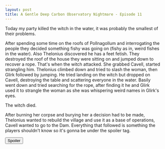 ```yaml
---
layout: post
title: A Gentle Deep Carbon Observatory Nightmare - Episode 11
---
```


Today my party killed the witch in the water, it was probably the smallest of their problems. 

<!--more-->

After spending some time on the roofs of Pollnagollum and interrogating the people they decided something fishy was going on (fishy as in, weird fishes in the water). Also Thelonius discovered he has a feet fetish. They destroyed the roof of the house they were sitting on and jumped down to recover a rope. That's when the witch attacked. She grabbed Cavell, started strangling him. Thelonius climbed down and tried to slash the woman, then Glirk followed by jumping. He tried landing on the witch but dropped on Cavell, destroying the table and scattering everyone in the water. Basily went down and tried searching for the rope, after finding it he and Glirk used it to strangle the woman as she was whispering weird names in Glirk's eyes.

The witch died. 

After burning her corpse and burying her a decision had to be made, Thelonius wanted to rebuild the village and use it as a base of operations, Cavell wanted to go to the Dam. Everything that followed is something the players shouldn't know so it's gonna be under the spoiler tag. 

<button title="Click to show/hide content" type="button" onclick="if(document.getElementById('spoiler') .style.display=='none') {document.getElementById('spoiler') .style.display=''}else{document.getElementById('spoiler') .style.display='none'}">Spoiler</button>
<div id="spoiler" style="display:none; background: #4a4a4a;
  border-left: 10px solid #ccc;
  margin: 1.5em 10px;
  padding: 0.5em 10px;">
First of all, the Witch wasn't ran as written, I didn't use her sleep or command abilities (i didn't like the first one, forgot about the second), also she managed to control Glirk. This also wasn't RAW, I had him reroll his WIS and CHA stats but he is slowly turning evil, not immediately. For now it's only a slight change, I still have to decide where I want to go with this. Other than that I finally intoroduced the Crows. Echo approached Thelonius, told him Glirk and Cavell wanted to kill him, that Cavell only wants one thing and it's power above everything else. She also approached Basyli, he told him that Cavell wants to kill them all, she warned him. She also told both of them not to go beyond the dam or that they'll kill them. It worked perfectly, half lies, half truths. People are unsure as to what's going on and they started doubting eachother, if they go further than the Dam I'll have them learn about the other characters ;)
</div>